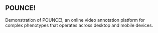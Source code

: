 ## POUNCE!

Demonstration of POUNCE!, an online video annotation platform for complex phenotypes that operates across desktop and mobile devices.

